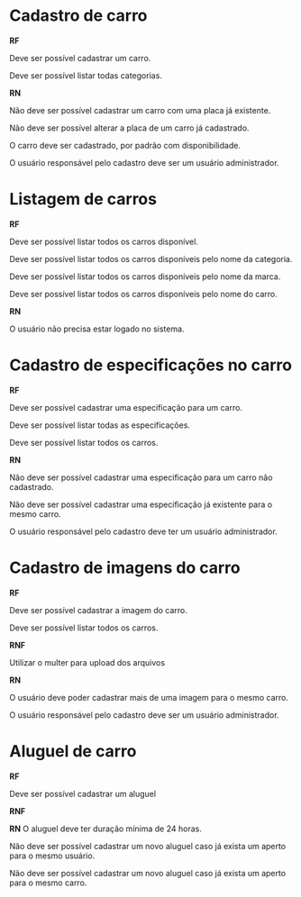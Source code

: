 # Cadastro de carro

**RF**

Deve ser possível cadastrar um carro.

Deve ser possível listar todas categorias.

**RN**

Não deve ser possível cadastrar um carro com uma placa já existente.

Não deve ser possível alterar a placa de um carro já cadastrado.

O carro deve ser cadastrado, por padrão com disponibilidade.

O usuário responsável pelo cadastro deve ser um usuário administrador.

# Listagem de carros

**RF**

Deve ser possível listar todos os carros disponível.

Deve ser possível listar todos os carros disponíveis pelo nome da categoria.

Deve ser possível listar todos os carros disponíveis pelo nome da marca.

Deve ser possível listar todos os carros disponíveis pelo nome do carro.

**RN**

O usuário não precisa estar logado no sistema.

# Cadastro de especificações no carro

**RF**

Deve ser possível cadastrar uma especificação para um carro.

Deve ser possível listar todas as especificações.

Deve ser possível listar todos os carros.

**RN**

Não deve ser possível cadastrar uma especificação para um carro não cadastrado.

Não deve ser possível cadastrar uma especificação já existente para o mesmo
carro.

O usuário responsável pelo cadastro deve ter um usuário administrador.

# Cadastro de imagens do carro

**RF**

Deve ser possível cadastrar a imagem do carro.

Deve ser possível listar todos os carros.

**RNF**

Utilizar o multer para upload dos arquivos

**RN**

O usuário deve poder cadastrar mais de uma imagem para o mesmo carro.

O usuário responsável pelo cadastro deve ser um usuário administrador.

# Aluguel de carro

**RF**

Deve ser possível cadastrar um aluguel

**RNF**

**RN** O aluguel deve ter duração mínima de 24 horas.

Não deve ser possível cadastrar um novo aluguel caso já exista um aperto para o
mesmo usuário.

Não deve ser possível cadastrar um novo aluguel caso já exista um aperto para o
mesmo carro.
